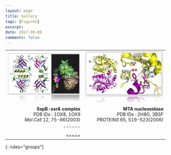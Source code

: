 ```yaml
---
layout: page
title: Gallery
tags: [Figures]
excerpt: 
date: 2017-09-08
comments: false
---    
```


|  |  |
|--------:|-------:|
| [![ex_screenshot](/assets/gallery/sspb.jpg)](/assets/gallery/g-sspb-hks.pdf) | [![ex_screenshot](/assets/gallery/MTA.jpg)](/assets/gallery/MTA.pdf) |
| <strong>SspB-ssrA complex</strong> <br> PDB IDs : 1OX8, 1OX9 <br> <em>Mol.Cell</em> 12, 75-86(2003) | <strong>MTA nucleosidase</strong> <br> PDB IDs : 2H8G, 3BSF <br> <em>PROTEINS</em> 65, 519-523(2006) |
|------
|  |  |
|=====
{: rules="groups"}
